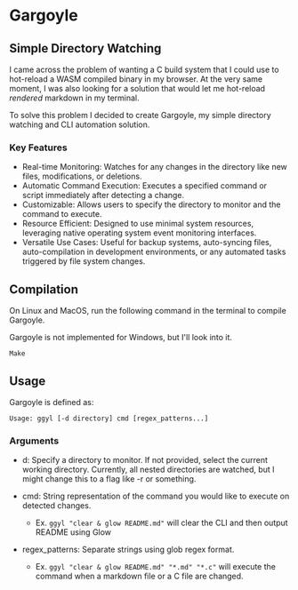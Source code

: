 # Gargoyle

## Simple Directory Watching

I came across the problem of wanting a C build system that I could use to hot-reload a WASM compiled binary in my browser. At the very same moment, I was also looking for a solution that would let me hot-reload *rendered* markdown in my terminal.

To solve this problem I decided to create Gargoyle, my simple directory watching and CLI automation solution.

### Key Features

- Real-time Monitoring: Watches for any changes in the directory like new files, modifications, or deletions.
- Automatic Command Execution: Executes a specified command or script immediately after detecting a change.
- Customizable: Allows users to specify the directory to monitor and the command to execute.
- Resource Efficient: Designed to use minimal system resources, leveraging native operating system event monitoring interfaces.
- Versatile Use Cases: Useful for backup systems, auto-syncing files, auto-compilation in development environments, or any automated tasks triggered by file system changes.

## Compilation

On Linux and MacOS, run the following command in the terminal to compile Gargoyle.

Gargoyle is not implemented for Windows, but I'll look into it.

```
Make
```

## Usage

Gargoyle is defined as:

```
Usage: ggyl [-d directory] cmd [regex_patterns...]
```

### Arguments

- d: Specify a directory to monitor. If not provided, select the current working directory. Currently, all nested directories are watched, but I might change this to a flag like -r or something.

- cmd: String representation of the command you would like to execute on detected changes. 
    - Ex. `ggyl "clear & glow README.md"` will clear the CLI and then output README using Glow

- regex_patterns: Separate strings using glob regex format.
    - Ex. `ggyl "clear & glow README.md" "*.md" "*.c"` will execute the command when a markdown file or a C file are changed.
